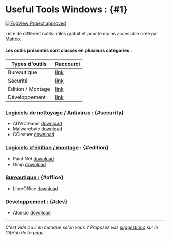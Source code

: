 # Useful Tools Windows : {#1}

[![FogView Project approved](https://img.shields.io/badge/FogView%20Quality-approved-00cc66.svg)](https://fogview.web-edu.fr)

Liste de différent outils utiles gratuit et pour le moins accessible créé par [Mattèo](https://github.com/MattixNow).

#### Les outils présentés sont classés en plusieurs catégories :


| Types d'outils    | Raccourci         |
| ----------------- | ----------------- |
| Bureautique       | [link](#office)   |
| Sécurité          | [link](#security) |
| Édition / Montage | [link](#edition)  |
| Développement     | [link](#dev)      |


### <u>Logiciels de nettoyage / Antivirus</u> : {#security}

- ADWCleaner [download](https://toolslib.net/downloads/viewdownload/1-adwcleaner/)
- Malwarebyte [download](https://toolslib.net/downloads/viewdownload/309-malwarebytes/)
- CCleaner [download](https://www.ccleaner.com/ccleaner/download)
 
### <u>Logiciels d'édition / montage</u> : {#edition}
 
 - Paint.Net [download](https://www.dotpdn.com/files/paint.net.4.0.21.install.zip)
 - Gimp [download](https://www.gimp.org/downloads/)

### <u>Bureautique :</u> {#office}
- LibreOffice [download](https://fr.libreoffice.org/download/libreoffice-stable/)

### <u>Développement :</u> {#dev}

- Atom.io [download](https://atom.io/)

------
*C'est vide ou il en manque selon vous ? Proposez vos [suggestions](https://github.com/MattixNow/usefultools/issues/new "Décrivez votre suggestion en publiant une issue sur le GitHub de la page") sur le GitHub de la page.*
<!-- Add info box on download -->
